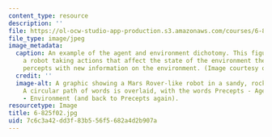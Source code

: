 ```yaml
---
content_type: resource
description: ''
file: https://ol-ocw-studio-app-production.s3.amazonaws.com/courses/6-825-techniques-in-artificial-intelligence-sma-5504-fall-2002/7c6c3a42dd3f83b556f5682a4d2b907a_6-825f02.jpg
file_type: image/jpeg
image_metadata:
  caption: An example of the agent and environment dichotomy. This figure illustrates
    a robot taking actions that affect the state of the environment then receiving
    percepts with new information on the environment. (Image courtesy of Beryl Simon.)
  credit: ''
  image-alt: A graphic showing a Mars Rover-like robot in a sandy, rocky environment.
    A circular path of words is overlaid, with the words Precepts - Agent - Actions
    - Environment (and back to Precepts again).
resourcetype: Image
title: 6-825f02.jpg
uid: 7c6c3a42-dd3f-83b5-56f5-682a4d2b907a
---
```

